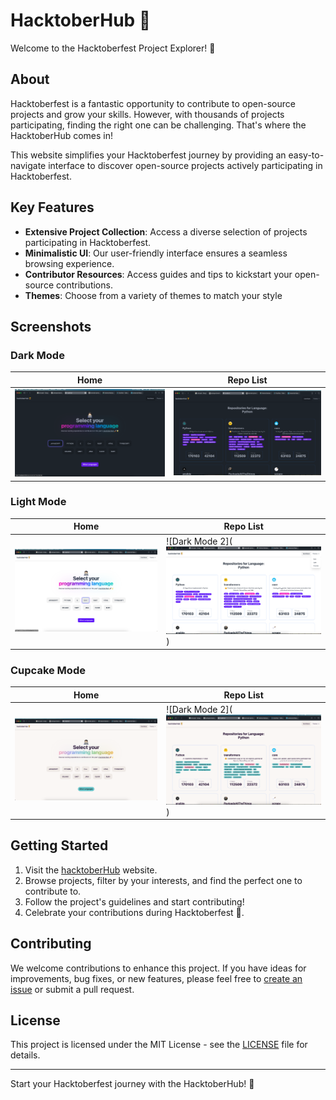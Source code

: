 # HacktoberHub 🚀

Welcome to the Hacktoberfest Project Explorer! 🌟

## About

Hacktoberfest is a fantastic opportunity to contribute to open-source projects and grow your skills. However, with thousands of projects participating, finding the right one can be challenging. That's where the HacktoberHub comes in!

This website simplifies your Hacktoberfest journey by providing an easy-to-navigate interface to discover open-source projects actively participating in Hacktoberfest. 

## Key Features

- **Extensive Project Collection**: Access a diverse selection of projects participating in Hacktoberfest.
- **Minimalistic UI**: Our user-friendly interface ensures a seamless browsing experience.
- **Contributor Resources**: Access guides and tips to kickstart your open-source contributions.
- **Themes**: Choose from a variety of themes to match your style

## Screenshots

### Dark Mode

| Home | Repo List |
|-------------|-------------|
| ![Dark Mode 1](image.png) | ![Dark Mode 2](image-4.png) |

### Light Mode

| Home | Repo List |
|-------------|-------------|
| ![Dark Mode 1](image-1.png) | ![Dark Mode 2](![Alt text](image-5.png)) |

### Cupcake Mode

| Home | Repo List |
|-------------|-------------|
| ![Dark Mode 1](image-2.png) | ![Dark Mode 2](![Alt text](image-3.png)) |


## Getting Started

1. Visit the [hacktoberHub](#) website.
2. Browse projects, filter by your interests, and find the perfect one to contribute to.
3. Follow the project's guidelines and start contributing!
4. Celebrate your contributions during Hacktoberfest 🎉.

## Contributing

We welcome contributions to enhance this project. If you have ideas for improvements, bug fixes, or new features, please feel free to [create an issue](#) or submit a pull request.

## License

This project is licensed under the MIT License - see the [LICENSE](LICENSE) file for details.

---

Start your Hacktoberfest journey with the HacktoberHub! 🌟

